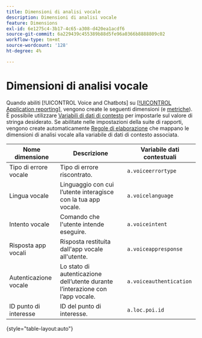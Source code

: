 ```yaml
---
title: Dimensioni di analisi vocale
description: Dimensioni di analisi vocale
feature: Dimensions
exl-id: 6e1275c4-3b17-4c65-a308-d420ea1acdf6
source-git-commit: 6a229439c455389b88d5fe96a0366b8888809c02
workflow-type: tm+mt
source-wordcount: '128'
ht-degree: 4%

---
```


# Dimensioni di analisi vocale

Quando abiliti [!UICONTROL Voice and Chatbots] su [[!UICONTROL Application reporting]](/help/admin/admin/c-manage-report-suites/c-edit-report-suites/app-reporting.md), vengono create le seguenti dimensioni (e [metriche](../metrics/voice-metrics.md)). È possibile utilizzare [Variabili di dati di contesto](/help/implement/vars/page-vars/contextdata.md) per impostarle sul valore di stringa desiderato. Se abilitate nelle impostazioni della suite di rapporti, vengono create automaticamente [Regole di elaborazione](/help/admin/admin/c-manage-report-suites/c-edit-report-suites/general/c-processing-rules/processing-rules.md) che mappano le dimensioni di analisi vocale alla variabile di dati di contesto associata.

| Nome dimensione | Descrizione | Variabile dati contestuali |
| --- | --- | --- |
| Tipo di errore vocale | Tipo di errore riscontrato. | `a.voiceerrortype` |
| Lingua vocale | Linguaggio con cui l’utente interagisce con la tua app vocale. | `a.voicelanguage` |
| Intento vocale | Comando che l&#39;utente intende eseguire. | `a.voiceintent` |
| Risposta app vocali | Risposta restituita dall&#39;app vocale all&#39;utente. | `a.voiceappresponse` |
| Autenticazione vocale | Lo stato di autenticazione dell’utente durante l’interazione con l’app vocale. | `a.voiceauthentication` |
| ID punto di interesse | ID del punto di interesse. | `a.loc.poi.id` |

{style="table-layout:auto"}
